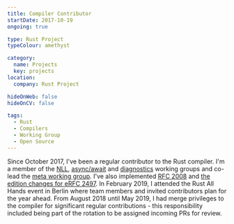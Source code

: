 ```yaml
---
title: Compiler Contributor
startDate: 2017-10-19
ongoing: true

type: Rust Project
typeColour: amethyst

category:
  name: Projects
  key: projects
location:
  company: Rust Project

hideOnWeb: false
hideOnCV: false

tags:
  - Rust
  - Compilers
  - Working Group
  - Open Source
---
```

Since October 2017, I've been a regular contributor to the Rust compiler. I'm a member of the [NLL](https://github.com/rust-lang/compiler-team/blob/master/working-groups/nll), [async/await](https://github.com/rust-lang/compiler-team/blob/master/working-groups/async-await) and [diagnostics](https://github.com/rust-lang/compiler-team/blob/master/working-groups/diagnostics) working groups and co-lead the [meta working group](https://github.com/rust-lang/compiler-team/blob/master/working-groups/meta). I've also implemented [RFC 2008](https://github.com/rust-lang/rfcs/blob/master/text/2008-non-exhaustive.md) and [the edition changes for eRFC 2497](https://github.com/rust-lang/rfcs/blob/master/text/2497-if-let-chains.md#rollout-plan-and-transitioning-to-rust-2018). In February 2019, I attended the Rust All Hands event in Berlin where team members and invited contributors plan for the year ahead. From August 2018 until May 2019, I had merge privileges to the compiler for significant regular contributions - this responsibility included being part of the rotation to be assigned incoming PRs for review.
